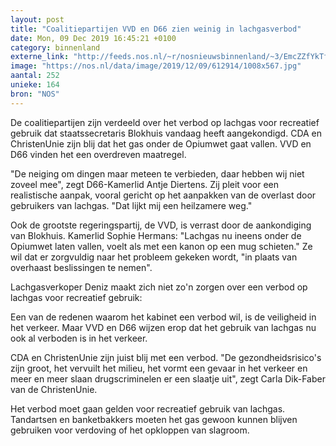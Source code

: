 ```yaml
---
layout: post
title: "Coalitiepartijen VVD en D66 zien weinig in lachgasverbod"
date: Mon, 09 Dec 2019 16:45:21 +0100
category: binnenland
externe_link: "http://feeds.nos.nl/~r/nosnieuwsbinnenland/~3/EmcZZfYkTf4/2314020"
image: "https://nos.nl/data/image/2019/12/09/612914/1008x567.jpg"
aantal: 252
unieke: 164
bron: "NOS"
---
```


<p>De coalitiepartijen zijn verdeeld over het verbod op lachgas voor recreatief gebruik dat staatssecretaris Blokhuis vandaag heeft aangekondigd. CDA en ChristenUnie zijn blij dat het gas onder de Opiumwet gaat vallen. VVD en D66 vinden het een overdreven maatregel.</p>
<p>"De neiging om dingen maar meteen te verbieden, daar hebben wij niet zoveel mee", zegt D66-Kamerlid Antje Diertens. Zij pleit voor een realistische aanpak, vooral gericht op het aanpakken van de overlast door gebruikers van lachgas. "Dat lijkt mij een heilzamere weg."</p>
<p>Ook de grootste regeringspartij, de VVD, is verrast door de aankondiging van Blokhuis. Kamerlid Sophie Hermans: "Lachgas nu ineens onder de Opiumwet laten vallen, voelt als met een kanon op een mug schieten." Ze wil dat er zorgvuldig naar het probleem gekeken wordt, "in plaats van overhaast beslissingen te nemen".</p>
<p>Lachgasverkoper Deniz maakt zich niet zo'n zorgen over een verbod op lachgas voor recreatief gebruik:</p>
<p>Een van de redenen waarom het kabinet een verbod wil, is de veiligheid in het verkeer. Maar VVD en D66 wijzen erop dat het gebruik van lachgas nu ook al verboden is in het verkeer.</p>
<p>CDA en ChristenUnie zijn juist blij met een verbod. "De gezondheidsrisico's zijn groot, het vervuilt het milieu, het vormt een gevaar in het verkeer en meer en meer slaan drugscriminelen er een slaatje uit", zegt Carla Dik-Faber van de ChristenUnie.</p>
<p>Het verbod moet gaan gelden voor recreatief gebruik van lachgas. Tandartsen en banketbakkers moeten het gas gewoon kunnen blijven gebruiken voor verdoving of het opkloppen van slagroom.</p><img src="http://feeds.feedburner.com/~r/nosnieuwsbinnenland/~4/EmcZZfYkTf4" height="1" width="1" alt=""/>
